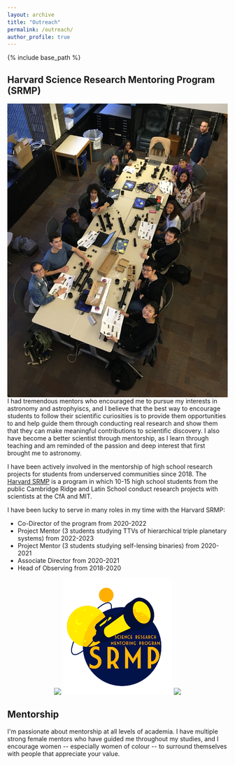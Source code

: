 ```yaml
---
layout: archive
title: "Outreach"
permalink: /outreach/
author_profile: true
---
```


{% include base_path %}


## Harvard Science Research Mentoring Program (SRMP)
<img align="right" src="../images/SRMP_Galileoscopes_2020.jpg">

I had tremendous mentors who encouraged me to pursue my interests in astronomy and astrophyiscs, and I believe that the best way to encourage students to follow their scientific curiosities is to provide them opportunities to and help guide them through conducting real research and show them that they can make meaningful contributions to scientific discovery. I also have become a better scientist through mentorship, as I learn through teaching and am reminded of the passion and deep interest that first brought me to astronomy.​ <br>

I have been actively involved in the mentorship of high school research projects for students from underserved communities since 2018. The [Harvard SRMP](https://projects.iq.harvard.edu/shrimp/home) is a program in which 10-15 high school students from the public Cambridge Ridge and Latin School conduct research projects with scientists at the CfA and MIT. <br>

I have been lucky to serve in many roles in my time with the Harvard SRMP: <br>
- Co-Director of the program from 2020-2022
- Project Mentor (3 students studying TTVs of hierarchical triple planetary systems) from 2022-2023
- Project Mentor (3 students studying self-lensing binaries) from 2020-2021 <br>
- Associate Director from 2020-2021
- Head of Observing from 2018-2020

<p float="left" align="center">
  <img src="../images/srmp_team_2023.jpg" width="250" />
  <img src="../images/*SRMP.png" width="250" />
  <img src="../images/telescopes_2023.jpg" width="250" />
</p>



## Mentorship
I'm passionate about mentorship at all levels of academia. I have multiple strong female mentors who have guided me throughout my studies, and I encourage women -- especially women of colour -- to surround themselves with people that appreciate your value.
